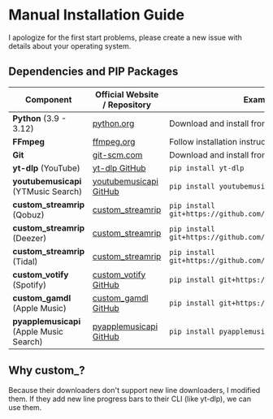 # Manual Installation Guide

I apologize for the first start problems, please create a new issue with details about your operating system.

## Dependencies and PIP Packages

| Component                                | Official Website / Repository                            | Example Installation                                                      |
|------------------------------------------|----------------------------------------------------------|---------------------------------------------------------------------------|
| **Python** (3.9 - 3.12)                  | [python.org](https://www.python.org/)                    | Download and install from [python.org](https://www.python.org/)           |
| **FFmpeg**                               | [ffmpeg.org](https://ffmpeg.org/)                        | Follow installation instructions on [ffmpeg.org](https://ffmpeg.org/)     |
| **Git**                                  | [git-scm.com](https://git-scm.com/)                      | Download and install from [git-scm.com](https://git-scm.com/)             |
| **yt-dlp** (YouTube)                     | [yt-dlp GitHub](https://github.com/yt-dlp/yt-dlp)         | `pip install yt-dlp`                                                      |
| **youtubemusicapi**  (YTMusic Search)    | [youtubemusicapi GitHub](https://github.com/sigma67/youtube-music-api) | `pip install youtubemusicapi`                                               |
| **custom_streamrip** (Qobuz)             | [custom_streamrip](https://github.com/mediaharbor/custom_streamrip.git) | `pip install git+https://github.com/mediaharbor/custom_streamrip.git`     |
| **custom_streamrip** (Deezer)            | [custom_streamrip](https://github.com/mediaharbor/custom_streamrip.git) | `pip install git+https://github.com/mediaharbor/custom_streamrip.git`     |
| **custom_streamrip** (Tidal)             | [custom_streamrip](https://github.com/mediaharbor/custom_streamrip.git) | `pip install git+https://github.com/mediaharbor/custom_streamrip.git`     |
| **custom_votify** (Spotify)              | [custom_votify GitHub](https://github.com/custom_votify)  | `pip install git+https://github.com/custom_votify.git`                    |
| **custom_gamdl** (Apple Music)           | [custom_gamdl GitHub](https://github.com/custom_gamdl)  | `pip install git+https://github.com/custom_gamdl.git`                      |
| **pyapplemusicapi** (Apple Music Search) | [pyapplemusicapi GitHub](https://github.com/someuser/pyapplemusicapi) | `pip install pyapplemusicapi`                                               |

## Why custom_?
Because their downloaders don't support new line downloaders, I modified them. If they add new line progress bars to their CLI (like yt-dlp), we can use them.

